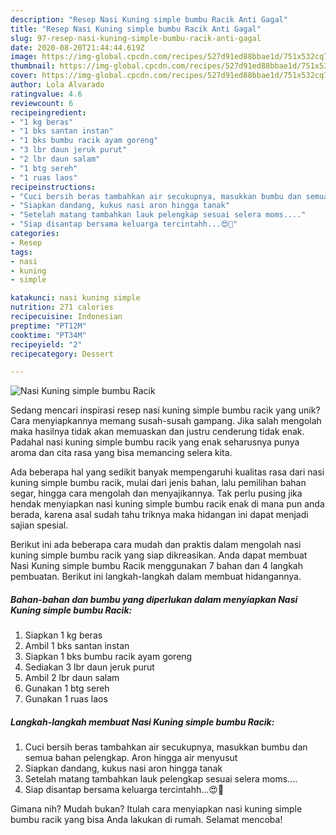 ```yaml
---
description: "Resep Nasi Kuning simple bumbu Racik Anti Gagal"
title: "Resep Nasi Kuning simple bumbu Racik Anti Gagal"
slug: 97-resep-nasi-kuning-simple-bumbu-racik-anti-gagal
date: 2020-08-20T21:44:44.619Z
image: https://img-global.cpcdn.com/recipes/527d91ed88bbae1d/751x532cq70/nasi-kuning-simple-bumbu-racik-foto-resep-utama.jpg
thumbnail: https://img-global.cpcdn.com/recipes/527d91ed88bbae1d/751x532cq70/nasi-kuning-simple-bumbu-racik-foto-resep-utama.jpg
cover: https://img-global.cpcdn.com/recipes/527d91ed88bbae1d/751x532cq70/nasi-kuning-simple-bumbu-racik-foto-resep-utama.jpg
author: Lola Alvarado
ratingvalue: 4.6
reviewcount: 6
recipeingredient:
- "1 kg beras"
- "1 bks santan instan"
- "1 bks bumbu racik ayam goreng"
- "3 lbr daun jeruk purut"
- "2 lbr daun salam"
- "1 btg sereh"
- "1 ruas laos"
recipeinstructions:
- "Cuci bersih beras tambahkan air secukupnya, masukkan bumbu dan semua bahan pelengkap. Aron hingga air menyusut"
- "Siapkan dandang, kukus nasi aron hingga tanak"
- "Setelah matang tambahkan lauk pelengkap sesuai selera moms...."
- "Siap disantap bersama keluarga tercintahh...😍🤩"
categories:
- Resep
tags:
- nasi
- kuning
- simple

katakunci: nasi kuning simple 
nutrition: 271 calories
recipecuisine: Indonesian
preptime: "PT12M"
cooktime: "PT34M"
recipeyield: "2"
recipecategory: Dessert

---
```



![Nasi Kuning simple bumbu Racik](https://img-global.cpcdn.com/recipes/527d91ed88bbae1d/751x532cq70/nasi-kuning-simple-bumbu-racik-foto-resep-utama.jpg)

Sedang mencari inspirasi resep nasi kuning simple bumbu racik yang unik? Cara menyiapkannya memang susah-susah gampang. Jika salah mengolah maka hasilnya tidak akan memuaskan dan justru cenderung tidak enak. Padahal nasi kuning simple bumbu racik yang enak seharusnya punya aroma dan cita rasa yang bisa memancing selera kita.

Ada beberapa hal yang sedikit banyak mempengaruhi kualitas rasa dari nasi kuning simple bumbu racik, mulai dari jenis bahan, lalu pemilihan bahan segar, hingga cara mengolah dan menyajikannya. Tak perlu pusing jika hendak menyiapkan nasi kuning simple bumbu racik enak di mana pun anda berada, karena asal sudah tahu triknya maka hidangan ini dapat menjadi sajian spesial.




Berikut ini ada beberapa cara mudah dan praktis dalam mengolah nasi kuning simple bumbu racik yang siap dikreasikan. Anda dapat membuat Nasi Kuning simple bumbu Racik menggunakan 7 bahan dan 4 langkah pembuatan. Berikut ini langkah-langkah dalam membuat hidangannya.

<!--inarticleads1-->

##### Bahan-bahan dan bumbu yang diperlukan dalam menyiapkan Nasi Kuning simple bumbu Racik:

1. Siapkan 1 kg beras
1. Ambil 1 bks santan instan
1. Siapkan 1 bks bumbu racik ayam goreng
1. Sediakan 3 lbr daun jeruk purut
1. Ambil 2 lbr daun salam
1. Gunakan 1 btg sereh
1. Gunakan 1 ruas laos




<!--inarticleads2-->

##### Langkah-langkah membuat Nasi Kuning simple bumbu Racik:

1. Cuci bersih beras tambahkan air secukupnya, masukkan bumbu dan semua bahan pelengkap. Aron hingga air menyusut
1. Siapkan dandang, kukus nasi aron hingga tanak
1. Setelah matang tambahkan lauk pelengkap sesuai selera moms....
1. Siap disantap bersama keluarga tercintahh...😍🤩




Gimana nih? Mudah bukan? Itulah cara menyiapkan nasi kuning simple bumbu racik yang bisa Anda lakukan di rumah. Selamat mencoba!
